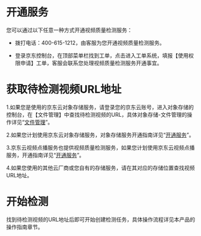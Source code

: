 # 开通服务

您可以通过以下任意一种方式开通视频质量检测服务：

-   拨打电话：400-615-1212，由客服为您开通视频质量检测服务。

-   登录京东控制台，在顶部菜单栏找到工单，点击进入工单系统，填报【使用权限申请】工单，客服会联系您处理视频质量检测服务开通事宜。

# 获取待检测视频URL地址

1.如果您是使用的京东云对象存储服务，请登录您的京东云账号，进入对象存储的控制台，在【文件管理】中查找待检测视频的URL，具体对象存储-文件管理的操作详见“[文件管理](https://github.com/jdcloudcom/cn/blob/edit/documentation/Storage-and-CDN/Object-Storage-Service/Operation-Guide/Manage-Object/Create-Folder.md)”。

2.如果您计划使用京东云对象存储服务，对象存储服务开通指南详见“[开通服务](https://github.com/jdcloudcom/cn/blob/edit/documentation/Storage-and-CDN/Object-Storage-Service/Operation-Guide/Sign-Up-Service-2.md)”。

3.京东云视频点播服务也提供视频质量检测服务，如果您计划使用京东云视频点播服务，开通指南详见“[开通服务](https://github.com/jdcloudcom/cn/blob/edit/documentation/Video-Service/Video-on-Demand/Getting-Started/Service-Provisioning.md)”。

4.如果您使用的其他云厂商或您自有的存储服务，请在其对应的存储位置查找视频URL地址。

# 开始检测

找到待检测视频的URL地址后即可开始创建检测任务，具体操作流程详见本产品的操作指南章节。
